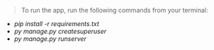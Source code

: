 > To run the app, run the following commands from your terminal:
- *pip install -r requirements.txt*
- *py manage.py createsuperuser*
- *py manage.py runserver*
